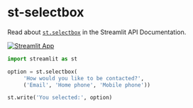 # st-selectbox

Read about [`st.selectbox`](https://docs.streamlit.io/library/api-reference/widgets/st.selectbox) in the Streamlit API Documentation.

[![Streamlit App](https://static.streamlit.io/badges/streamlit_badge_black_white.svg)](https://share.streamlit.io/dataprofessor/st-selectbox/)

```python
import streamlit as st

option = st.selectbox(
     'How would you like to be contacted?',
     ('Email', 'Home phone', 'Mobile phone'))

st.write('You selected:', option)
```
